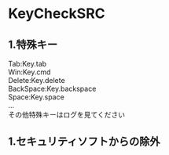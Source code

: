 # KeyCheckSRC

## 1.特殊キー
Tab:Key.tab  
Win:Key.cmd  
Delete:Key.delete  
BackSpace:Key.backspace  
Space:Key.space  
...  
その他特殊キーはログを見てください  

## 1.セキュリティソフトからの除外

